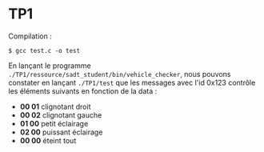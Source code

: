 # TP1

Compilation :
```
$ gcc test.c -o test
```

En lançant le programme ```./TP1/ressource/sadt_student/bin/vehicle_checker```, nous pouvons constater en lançant ```./TP1/test``` que les messages avec l'id 0x123 contrôle les éléments suivants en fonction de la data :
* **00 01** clignotant droit
* **00 02** clignotant gauche
* **01 00** petit éclairage
* **02 00** puissant éclairage
* **00 00** éteint tout